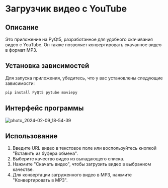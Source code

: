 # Загрузчик видео с YouTube

## Описание

Это приложение на PyQt5, разработанное для удобного скачивания видео с YouTube. Он также позволяет конвертировать скачанное видео в формат MP3.

## Установка зависимостей

Для запуска приложения, убедитесь, что у вас установлены следующие зависимости:

```bash
pip install PyQt5 pytube moviepy
```

## Интерфейс программы

![photo_2024-02-09_18-54-39](https://github.com/daniilmight/Video-downloader-from-YouTube/assets/71521420/490a3b96-4ace-4516-9f30-a13b866b78a0)

## Использование

1. Введите URL видео в текстовое поле или воспользуйтесь кнопкой "Вставить из буфера обмена".
2. Выберите качество видео из выпадающего списка.
3. Нажмите "Скачать видео", чтобы загрузить видео в выбранном качестве.
4. Для конвертации загруженного видео в MP3, нажмите "Конвертировать в MP3".
